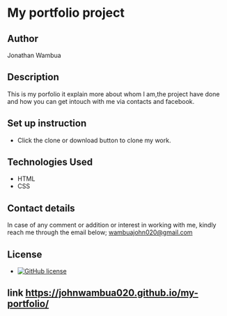 # My portfolio project

## Author

Jonathan Wambua

## Description

This is my porfolio it explain more about whom I am,the project have done and how you can get intouch with me via contacts and facebook.

## Set up instruction

* Click the clone or download button to clone my work.

## Technologies Used

- HTML
- CSS

## Contact details

In case of any comment or addition or interest in working with me, kindly reach me through the email below; wambuajohn020@gmail.com

## License 

- [![GitHub license](https://img.shields.io/github/license/Naereen/StrapDown.js.svg)](https://github.com/Naereen/StrapDown.js/blob/master/LICENSE)

## link https://johnwambua020.github.io/my-portfolio/






